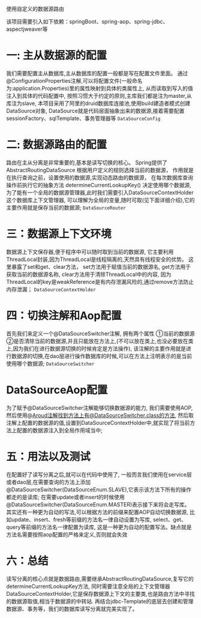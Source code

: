 使用自定义的数据源路由

该项目需要引入如下依赖：springBoot、spring-aop、spring-jdbc、aspectjweaver等

# 一: 主从数据源的配置
我们需要配置主从数据库,主从数据库的配置一般都是写在配置文件里面。
通过@ConfigurationProperties注解,可以将配置文件(一般命名为:application.Properties)里的属性映射到具体的类属性上,
从而读取到写入的值注入到具体的代码配置中,
按照习惯大于约定的原则,主库我们都是注为master,从库注为slave,
本项目采用了阿里的druid数据库连接池,使用build建造者模式创建DataSource对象,
DataSource就是代码层面抽象出来的数据源,接着需要配置sessionFactory、sqlTemplate、事务管理器等
`DataSourceConfig `

# 二: 数据源路由的配置
路由在主从分离是非常重要的,基本是读写切换的核心。
Spring提供了AbstractRoutingDataSource 根据用户定义的规则选择当前的数据源，
作用就是在执行查询之前，设置使用的数据源,实现动态路由的数据源，
在每次数据库查询操作前执行它的抽象方法 determineCurrentLookupKey() 决定使用哪个数据源,
为了能有一个全局的数据源管理器,此时我们需要引入DataSourceContextHolder这个数据库上下文管理器,
可以理解为全局的变量,随时可取(见下面详细介绍),它的主要作用就是保存当前的数据源;
`DataSourceRouter`

# 三：数据源上下文环境
数据源上下文保存器,便于程序中可以随时取到当前的数据源,
它主要利用ThreadLocal封装,因为ThreadLocal是线程隔离的,天然具有线程安全的优势。
这里暴露了set和get、clear方法，
set方法用于赋值当前的数据源名,
get方法用于获取当前的数据源名称,
clear方法用于清除ThreadLocal中的内容,
因为ThreadLocal的key是weakReference是有内存泄漏风险的,通过remove方法防止内存泄漏；
`DataSourceContextHolder`

# 四：切换注解和Aop配置
首先我们来定义一个@DataSourceSwitcher注解,
拥有两个属性
①当前的数据源
②是否清除当前的数据源,并且只能放在方法上,(不可以放在类上,也没必要放在类上,因为我们在进行数据源切换的时候肯定是方法操作),
该注解的主要作用就是进行数据源的切换,在dao层进行操作数据库的时候,可以在方法上注明表示的是当前使用哪个数据源;
`DataSourceSwitcher`

# DataSourceAop配置
为了赋予@DataSourceSwitcher注解能够切换数据源的能力,
我们需要使用AOP,然后使用@Aroud注解找到方法上有@DataSourceSwitcher.class的方法,
然后取注解上配置的数据源的值,设置到DataSourceContextHolder中,就实现了将当前方法上配置的数据源注入到全局作用域当中;

# 五：用法以及测试
在配置好了读写分离之后,就可以在代码中使用了,
一般而言我们使用在service层或者dao层,在需要查询的方法上添加@DataSourceSwitcher(DataSourceEnum.SLAVE),它表示该方法下所有的操作都走的是读库;
在需要update或者insert的时候使用@DataSourceSwitcher(DataSourceEnum.MASTER)表示接下来将会走写库。
其实还有一种更为自动的写法,可以根据方法的前缀来配置AOP自动切换数据源,
比如update、insert、fresh等前缀的方法名一律自动设置为写库,
select、get、query等前缀的方法名一律配置为读库,
这是一种更为自动的配置写法。缺点就是方法名需要按照aop配置的严格来定义,否则就会失效

# 六：总结
读写分离的核心点就是数据路由,需要继承AbstractRoutingDataSource,复写它的determineCurrentLookupKey方法,
同时需要注意全局的上下文管理器DataSourceContextHolder,它是保存数据源上下文的主要类,也是路由方法中寻找的数据源取值,相当于数据源的中转站.
再结合jdbc-Template的底层去创建和管理数据源、事务等，我们的数据库读写分离就完美实现了。